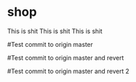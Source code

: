 # shop
This is shit
This is shit
This is shit

#Test commit to origin master

#Test commit to origin master and revert

#Test commit to origin master and revert 2